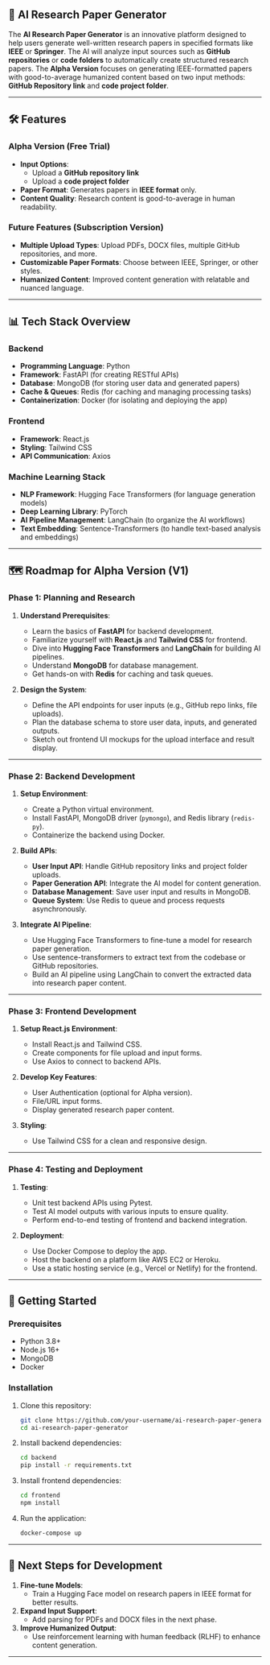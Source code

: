 ## 🚀 AI Research Paper Generator
The **AI Research Paper Generator** is an innovative platform designed to help users generate well-written research papers in specified formats like **IEEE** or **Springer**. The AI will analyze input sources such as **GitHub repositories** or **code folders** to automatically create structured research papers. The **Alpha Version** focuses on generating IEEE-formatted papers with good-to-average humanized content based on two input methods: **GitHub Repository link** and **code project folder**.

---

## 🛠 Features

### Alpha Version (Free Trial)
- **Input Options**: 
  - Upload a **GitHub repository link**
  - Upload a **code project folder**
- **Paper Format**: Generates papers in **IEEE format** only.
- **Content Quality**: Research content is good-to-average in human readability.
  
### Future Features (Subscription Version)
- **Multiple Upload Types**: Upload PDFs, DOCX files, multiple GitHub repositories, and more.
- **Customizable Paper Formats**: Choose between IEEE, Springer, or other styles.
- **Humanized Content**: Improved content generation with relatable and nuanced language.

---

## 📊 Tech Stack Overview

### Backend
- **Programming Language**: Python
- **Framework**: FastAPI (for creating RESTful APIs)
- **Database**: MongoDB (for storing user data and generated papers)
- **Cache & Queues**: Redis (for caching and managing processing tasks)
- **Containerization**: Docker (for isolating and deploying the app)

### Frontend
- **Framework**: React.js
- **Styling**: Tailwind CSS
- **API Communication**: Axios

### Machine Learning Stack
- **NLP Framework**: Hugging Face Transformers (for language generation models)
- **Deep Learning Library**: PyTorch
- **AI Pipeline Management**: LangChain (to organize the AI workflows)
- **Text Embedding**: Sentence-Transformers (to handle text-based analysis and embeddings)

---

## 🗺 Roadmap for Alpha Version (V1)

### **Phase 1: Planning and Research**
1. **Understand Prerequisites**:
   - Learn the basics of **FastAPI** for backend development.
   - Familiarize yourself with **React.js** and **Tailwind CSS** for frontend.
   - Dive into **Hugging Face Transformers** and **LangChain** for building AI pipelines.
   - Understand **MongoDB** for database management.
   - Get hands-on with **Redis** for caching and task queues.

2. **Design the System**:
   - Define the API endpoints for user inputs (e.g., GitHub repo links, file uploads).
   - Plan the database schema to store user data, inputs, and generated outputs.
   - Sketch out frontend UI mockups for the upload interface and result display.

---

### **Phase 2: Backend Development**
1. **Setup Environment**:
   - Create a Python virtual environment.
   - Install FastAPI, MongoDB driver (`pymongo`), and Redis library (`redis-py`).
   - Containerize the backend using Docker.

2. **Build APIs**:
   - **User Input API**: Handle GitHub repository links and project folder uploads.
   - **Paper Generation API**: Integrate the AI model for content generation.
   - **Database Management**: Save user input and results in MongoDB.
   - **Queue System**: Use Redis to queue and process requests asynchronously.

3. **Integrate AI Pipeline**:
   - Use Hugging Face Transformers to fine-tune a model for research paper generation.
   - Use sentence-transformers to extract text from the codebase or GitHub repositories.
   - Build an AI pipeline using LangChain to convert the extracted data into research paper content.

---

### **Phase 3: Frontend Development**
1. **Setup React.js Environment**:
   - Install React.js and Tailwind CSS.
   - Create components for file upload and input forms.
   - Use Axios to connect to backend APIs.

2. **Develop Key Features**:
   - User Authentication (optional for Alpha version).
   - File/URL input forms.
   - Display generated research paper content.

3. **Styling**:
   - Use Tailwind CSS for a clean and responsive design.

---

### **Phase 4: Testing and Deployment**
1. **Testing**:
   - Unit test backend APIs using Pytest.
   - Test AI model outputs with various inputs to ensure quality.
   - Perform end-to-end testing of frontend and backend integration.

2. **Deployment**:
   - Use Docker Compose to deploy the app.
   - Host the backend on a platform like AWS EC2 or Heroku.
   - Use a static hosting service (e.g., Vercel or Netlify) for the frontend.

---

## 📖 Getting Started

### Prerequisites
- Python 3.8+
- Node.js 16+
- MongoDB
- Docker

### Installation
1. Clone this repository:
   ```bash
   git clone https://github.com/your-username/ai-research-paper-generator.git
   cd ai-research-paper-generator
   ```

2. Install backend dependencies:
   ```bash
   cd backend
   pip install -r requirements.txt
   ```

3. Install frontend dependencies:
   ```bash
   cd frontend
   npm install
   ```

4. Run the application:
   ```bash
   docker-compose up
   ```

---

## 🎯 Next Steps for Development
1. **Fine-tune Models**:
   - Train a Hugging Face model on research papers in IEEE format for better results.
2. **Expand Input Support**:
   - Add parsing for PDFs and DOCX files in the next phase.
3. **Improve Humanized Output**:
   - Use reinforcement learning with human feedback (RLHF) to enhance content generation.

--- 
